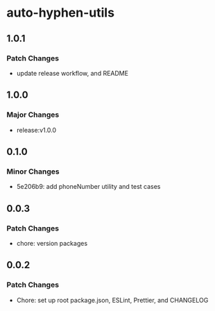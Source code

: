 # auto-hyphen-utils

## 1.0.1

### Patch Changes

- update release workflow, and README

## 1.0.0

### Major Changes

- release:v1.0.0

## 0.1.0

### Minor Changes

- 5e206b9: add phoneNumber utility and test cases

## 0.0.3

### Patch Changes

- chore: version packages

## 0.0.2

### Patch Changes

- Chore: set up root package.json, ESLint, Prettier, and CHANGELOG
